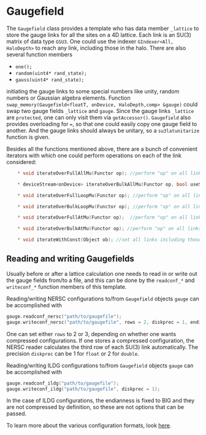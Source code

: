 # Gaugefield

The `Gaugefield` class provides a template who has data member `_lattice` to store the 
gauge links for all 
the sites on a 4D lattice. Each link is an SU$($3$)$ matrix of data type `GSU3`. One could use 
the indexer `GIndexer<All, HaloDepth>` to reach any link, including those in the halo. 
There are also several function members 

* `one();`
* `random(uint4* rand_state);`
* `gauss(uint4* rand_state);`

initiating the gauge links to some special numbers like unity, random numbers or Gaussian 
algebra elements. Function `swap_memory(Gaugefield<floatT, onDevice, HaloDepth,comp> &gauge)` 
could swap two gauge fields `_lattice` and `gauge`.  Since the gauge links `_lattice` are 
`protected`, one can only visit them via `getAccessor()`. `Gaugefield` also provides 
overloading for `=`, so that one could easily copy one gauge field to another. And the gauge 
links should always be unitary, so a `su3latunitarize` function is given. 

Besides all the functions mentioned above, there are a bunch of convenient iterators with which 
one could perform operations on each of the link considered:
```C++
    * void iterateOverFullAllMu(Functor op); //perform "op" on all links including those in the halo in all 4 (spacetime) directions.

    * deviceStream<onDevice> iterateOverBulkAllMu(Functor op, bool useStream = false); //perform "op" on all links excluding those in the halo in all 4 (spacetime) directions.

    * void iterateOverFullLoopMu(Functor op); //perform "op" on all links including those in the halo for the first "Nloops" (default 4) directions.

    * void iterateOverBulkLoopMu(Functor op); //perform "op" on all links excluding those in the halo for the first "Nloops" (default 4) directions.

    * void iterateOverFullAtMu(Functor op);  //perform "op" on all links including those in the halo in a specific direction "Mu".

    * void iterateOverBulkAtMu(Functor op); //perform "op" on all links excluding those in the halo in a specific direction "Mu".

    * void iterateWithConst(Object ob); //set all links including those in the halo in all 4 (spacetime) directions to a constant value "ob".
```

## Reading and writing Gaugefields

Usually 
before or after a lattice calculation one needs to read in or write out the gauge fields from/to 
a file, and this can be done by the `readconf_*` and `writeconf_*` function members of 
this template. 

Reading/writing NERSC configurations to/from `Gaugefield` objects `gauge` can be 
accomplished with
```C++
gauge.readconf_nersc("path/to/gaugefile");
gauge.writeconf_nersc("path/to/gaugefile", rows = 2, diskprec = 1, endianness = ENDIAN_BIG);
```
One can set either `rows` to 2 or 3, depending on whether one wants compressed
configurations. If one stores a compressed configuration, the NERSC reader calculates
the third row of each SU(3) link automatically. The precision `diskprec` can be 1 for
`float` or 2 for `double`.
 
Reading/writing ILDG configurations to/from `Gaugefield` objects `gauge` can be 
accomplished with
```C++
gauge.readconf_ildg("path/to/gaugefile");
gauge.writeconf_ildg("path/to/gaugefile", diskprec = 1);
```
In the case of ILDG configurations, the endianness is fixed to BIG and they are not
compressed by definition, so these are not options that can be passed.

To learn more about the various configuration formats, look
[here](09_configurationIO.md).
